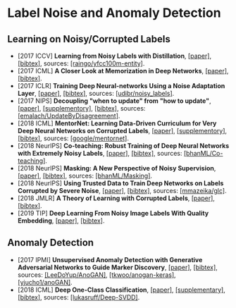 # Label Noise and Anomaly Detection

## Learning on Noisy/Corrupted Labels
- [2017 ICCV] **Learning from Noisy Labels with Distillation**, [[paper]](http://openaccess.thecvf.com/content_ICCV_2017/papers/Li_Learning_From_Noisy_ICCV_2017_paper.pdf), [[bibtex]](/Bibtex/Learning%20from%20Noisy%20Labels%20with%20Distillation.bib), sources: [[raingo/yfcc100m-entity]](https://github.com/raingo/yfcc100m-entity).
- [2017 ICML] **A Closer Look at Memorization in Deep Networks**, [[paper]](http://proceedings.mlr.press/v70/arpit17a/arpit17a.pdf), [[bibtex]](/Bibtex/A%20Closer%20Look%20at%20Memorization%20in%20Deep%20Networks.bib).
- [2017 ICLR] **Training Deep Neural-networks Using a Noise Adaptation Layer**, [[paper]](https://openreview.net/pdf?id=H12GRgcxg), [[bibtex]](/Bibtex/Training%20Deep%20Neural-networks%20Using%20a%20Noise%20Adaptation%20Layer.bib), sources: [[udibr/noisy_labels]](https://github.com/udibr/noisy_labels).
- [2017 NIPS] **Decoupling "when to update" from "how to update"**, [[paper]](https://papers.nips.cc/paper/6697-decoupling-when-to-update-from-how-to-update.pdf), [[supplementory]](https://papers.nips.cc/paper/6697-decoupling-when-to-update-from-how-to-update), [[bibtex]](/Bibtex/Decoupling%20when%20to%20update%20from%20how%20to%20update.bib), sources: [[emalach/UpdateByDisagreement]](https://github.com/emalach/UpdateByDisagreement).
- [2018 ICML] **MentorNet: Learning Data-Driven Curriculum for Very Deep Neural Networks on Corrupted Labels**, [[paper]](http://proceedings.mlr.press/v80/jiang18c/jiang18c.pdf), [[supplementory]](http://proceedings.mlr.press/v80/jiang18c/jiang18c-supp.pdf), [[bibtex]](/Bibtex/MentorNet.bib), sources: [[google/mentornet]](https://github.com/google/mentornet).
- [2018 NeurIPS] **Co-teaching: Robust Training of Deep Neural Networks with Extremely Noisy Labels**, [[paper]](https://papers.nips.cc/paper/8072-co-teaching-robust-training-of-deep-neural-networks-with-extremely-noisy-labels.pdf), [[bibtex]](/Bibtex/Co-teaching.bib), sources: [[bhanML/Co-teaching]](https://github.com/bhanML/Co-teaching).
- [2018 NeurIPS] **Masking: A New Perspective of Noisy Supervision**, [[paper]](https://papers.nips.cc/paper/7825-masking-a-new-perspective-of-noisy-supervision.pdf), [[bibtex]](/Bibtex/Masking%20-%20A%20New%20Perspective%20of%20Noisy%20Supervision.bib), sources: [[bhanML/Masking]](https://github.com/bhanML/Masking).
- [2018 NeurIPS] **Using Trusted Data to Train Deep Networks on Labels Corrupted by Severe Noise**, [[paper]](https://arxiv.org/pdf/1802.05300.pdf), [[bibtex]](/Bibtex/Using%20Trusted%20Data%20to%20Train%20Deep%20Networks%20on%20Labels%20Corrupted%20by%20Severe%20Noise.bib), sources: [[mmazeika/glc]](https://github.com/mmazeika/glc).
- [2018 JMLR] **A Theory of Learning with Corrupted Labels**, [[paper]](http://www.jmlr.org/papers/volume18/16-315/16-315.pdf), [[bibtex]](/Bibtex/A%20Theory%20of%20Learning%20with%20Corrupted%20Labels.bib).
- [2019 TIP] **Deep Learning From Noisy Image Labels With Quality Embedding**, [[paper]](/Documents/Papers/Deep%20Learning%20From%20Noisy%20Image%20Labels%20With%20Quality%20Embedding.pdf), [[bibtex]](/Bibtex/Deep%20Learning%20From%20Noisy%20Image%20Labels%20With%20Quality%20Embedding.bib).

## Anomaly Detection
- [2017 IPMI] **Unsupervised Anomaly Detection with Generative Adversarial Networks to Guide Marker Discovery**, [[paper]](https://arxiv.org/pdf/1703.05921.pdf), [[bibtex]](/Bibtex/Unsupervised%20Anomaly%20Detection%20with%20Generative%20Adversarial%20Networks%20to%20Guide%20Marker%20Discovery.bib), sources: [[LeeDoYup/AnoGAN]](https://github.com/LeeDoYup/AnoGAN), [[tkwoo/anogan-keras]](https://github.com/tkwoo/anogan-keras), [[yjucho1/anoGAN]](https://github.com/yjucho1/anoGAN).
- [2018 ICML] **Deep One-Class Classification**, [[paper]](http://proceedings.mlr.press/v80/ruff18a/ruff18a.pdf), [[supplementary]](http://proceedings.mlr.press/v80/ruff18a/ruff18a-supp.pdf), [[bibtex]](/Bibtex/Deep%20One-Class%20Classification.bib), sources: [[lukasruff/Deep-SVDD]](https://github.com/lukasruff/Deep-SVDD).